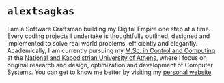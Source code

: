 # `alextsagkas`

I am a Software Craftsman building my Digital Empire one step at a time. Every coding projects I undertake is thoughtfully outlined, designed and implemented to solve real world problems, efficiently and elegantly. Academically, I am currently pursuing my [M.Sc. in Control and Computing](https://en.phys.uoa.gr/postgraduate_studies/interdepartmental_program/), at the [National and Kapodistrian University of Athens](https://en.uoa.gr), where I focus on original research and design, optimization and development of Computer Systems. You can get to know me better by visiting my [personal website](https://alextsagkas.com).
